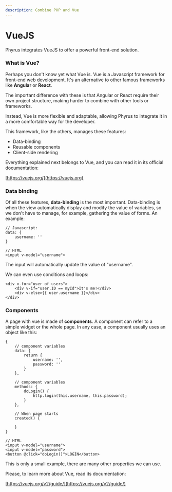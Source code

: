 ```yaml
---
description: Combine PHP and Vue
---
```


# VueJS

Phyrus integrates VueJS to offer a powerful front-end solution.

### What is Vue?

Perhaps you don't know yet what Vue is. Vue is a Javascript framework for front-end web development. It's an alternative to other famous frameworks like **Angular** or **React**.

The important difference with these is that Angular or React require their own project structure, making harder to combine with other tools or frameworks.

Instead, Vue is more flexible and adaptable, allowing Phyrus to integrate it in a more comfortable way for the developer.

This framework, like the others, manages these features:

* Data-binding
* Reusable components
* Client-side rendering

Everything explained next belongs to Vue, and you can read it in its official documentation:

[https://vuejs.org/](https://vuejs.org)

### Data binding

Of all these features, **data-binding** is the most important. Data-binding is when the view automatically display and modify the value of variables, so we don't have to manage, for example, gathering the value of forms. An example:

```
// Javascript:
data: {
    username: ''
}

// HTML
<input v-model="username">
```

The input will automatically update the value of "username".

We can even use conditions and loops:

```
<div v-for="user of users">
    <div v-if="user.ID == myId">It's me!</div>
    <div v-else>{{ user.username }}</div>
</div>
```

### Components

A page with vue is made of **components**. A component can refer to a simple widget or the whole page. In any case, a component usually uses an object like this:

```
{
    // component variables
    data: {
        return {
            username: '',
            password: ''
        }
    },
    
    // component variables
    methods: {
        doLogin() {
            http.login(this.username, this.password);
        }
    },
    
    // When page starts
    created() {
    
    }
}

// HTML
<input v-model="username">
<input v-model="password">
<button @click="doLogin()">LOGIN</button>
```

This is only a small example, there are many other properties we can use.

Please, to learn more about Vue, read its documentation:

[https://vuejs.org/v2/guide/](https://vuejs.org/v2/guide/)

